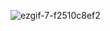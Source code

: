 



![ezgif-7-f2510c8ef2](https://github.com/CenaBabajannjhad/random_advice/assets/160250923/c89ba3bc-0f50-4164-8c3f-b5429779f6db)
